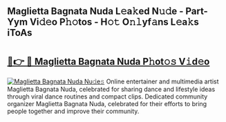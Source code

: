 ## Maglietta Bagnata Nuda L𝚎a𝚔ed N𝚞𝚍e - Part-Yym Vi𝚍𝚎o P𝚑𝚘tos - H𝚘𝚝 O𝚗𝚕yf𝚊ns L𝚎a𝚔s iToAs

# <h2><a href="http://kfcf1l.oniu.top/?m=Maglietta+Bagnata+Nuda">🔗👉 🔴 Maglietta Bagnata Nuda P𝚑ot𝚘𝚜 V𝚒d𝚎o</a></h2>

[![Maglietta Bagnata Nuda Nu𝚍e𝚜](https://i.imgur.com/0qMVB7G.gif)](http://kfcf1l.oniu.top/?m=Maglietta+Bagnata+Nuda)
Online entertainer and multimedia artist Maglietta Bagnata Nuda, celebrated for sharing dance and lifestyle ideas through viral dance routines and compact clips. Dedicated community organizer Maglietta Bagnata Nuda, celebrated for their efforts to bring people together and improve their community.  
